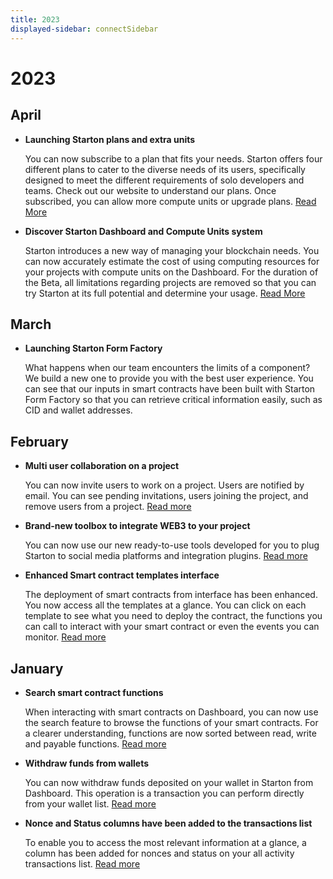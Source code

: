 ```yaml
---
title: 2023
displayed-sidebar: connectSidebar
---
```

# 2023
## April 

- **Launching Starton plans and extra units** 

  You can now subscribe to a plan that fits your needs. Starton offers four different plans to cater to the diverse needs of its users, specifically designed to meet the different requirements of solo developers and teams. Check out our website to understand our plans. Once subscribed, you can allow more compute units or upgrade plans. [Read More](https://www.starton.com/pricing)

- **Discover Starton Dashboard and Compute Units system**

  Starton introduces a new way of managing your blockchain needs. You can now accurately estimate the cost of using computing resources for your projects with compute units on the Dashboard. For the duration of the Beta, all limitations regarding projects are removed so that you can try Starton at its full potential and determine your usage. [Read More](/Dashboard/dashboard.mdx)

## March 

-  **Launching Starton Form Factory** 

    What happens when our team encounters the limits of a component? We build a new one to provide you with the best user experience. You can see that our inputs in smart contracts have been built with Starton Form Factory so that you can retrieve critical information easily, such as CID and wallet addresses.


## February

-   **Multi user collaboration on a project**
    
    You can now invite users to work on a project. Users are notified by email. You can see pending invitations, users joining the project, and remove users from a project. [Read more](/Settings/create-new-project.md#inviting-users-to-your-project)

-   **Brand-new toolbox to integrate WEB3 to your project**

    You can now use our new ready-to-use tools developed for you to plug Starton to social media platforms and integration plugins. [Read more](/tools/integrating-tools.mdx)

-   **Enhanced Smart contract templates interface**

    The deployment of smart contracts from interface has been enhanced. You now access all the templates at a glance. You can click on each template to see what you need to deploy the contract, the functions you can call to interact with your smart contract or even the events you can monitor. [Read more](/Smart-contract/deploying-a-smart-contract.mdx)

## January

-   **Search smart contract functions**

    When interacting with smart contracts on Dashboard, you can now use the search feature to browse the functions of your smart contracts. For a clearer understanding, functions are now sorted between read, write and payable functions. [Read more](/Wallet/withdraw.mdx)

-   **Withdraw funds from wallets**

    You can now withdraw funds deposited on your wallet in Starton from Dashboard. This operation is a transaction you can perform directly from your wallet list. [Read more](/Smart-contract/interacting-with-a-smart-contract.mdx)

-   **Nonce and Status columns have been added to the transactions list**

    To enable you to access the most relevant information at a glance, a column has been added for nonces and status on your all activity transactions list. [Read more](/Transactions/state-and-status.md)
